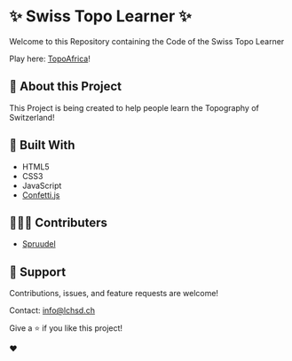 # ✨ Swiss Topo Learner ✨

Welcome to this Repository containing the Code of the Swiss Topo Learner

Play here: [TopoAfrica](https://lchsd.ch/projects/swisstopolearner/)!

## 📙 About this Project
This Project is being created to help people learn the Topography of Switzerland!


## 🔧 Built With 

 - HTML5
 - CSS3
 - JavaScript
 - [Confetti.js](https://github.com/Agezao/confetti-js)

## 🙋🏽‍♂️ Contributers 

- [Spruudel](https://github.com/Sprudeel)

## 🤝 Support

Contributions, issues, and feature requests are welcome!

Contact: info@lchsd.ch

Give a ⭐️ if you like this project!

❤️